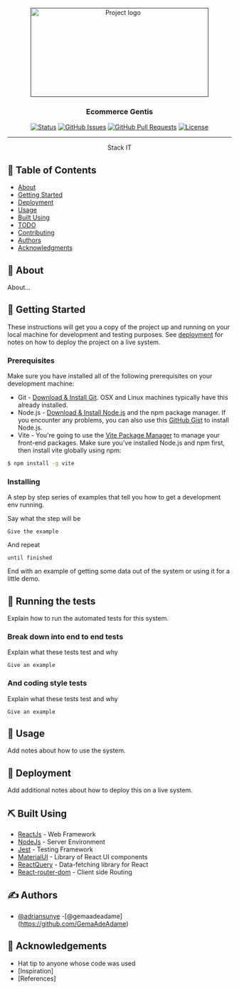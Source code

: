 <p align="center">
  <a href="" rel="noopener">
 <img width=400px height=200px src="https://femcoders.factoriaf5.org/wp-content/uploads/2021/12/factoria-web.png" alt="Project logo"></a>
</p>

<h3 align="center">Ecommerce Gentis</h3>

<div align="center">

[![Status](https://img.shields.io/badge/status-development-yellow.svg)]()
[![GitHub Issues](https://img.shields.io/github/issues/adriansunye/stackIT.svg)](https://github.com/adriansunye/stackIT/issues)
[![GitHub Pull Requests](https://img.shields.io/github/issues-pr/adriansunye/stackIT.svg)](https://github.com/adriansunye/stackIT/pulls)
[![License](https://img.shields.io/badge/license-MIT-blue.svg)](/LICENSE)

</div>

---

<p align="center"> Stack IT
    <br> 
</p>

## 📝 Table of Contents

- [About](#about)
- [Getting Started](#getting_started)
- [Deployment](#deployment)
- [Usage](#usage)
- [Built Using](#built_using)
- [TODO](../TODO.md)
- [Contributing](../CONTRIBUTING.md)
- [Authors](#authors)
- [Acknowledgments](#acknowledgement)

## 🧐 About <a name = "about"></a>

About...
## 🏁 Getting Started <a name = "getting_started"></a>

These instructions will get you a copy of the project up and running on your local machine for development and testing purposes. See [deployment](#deployment) for notes on how to deploy the project on a live system.

### Prerequisites
Make sure you have installed all of the following prerequisites on your development machine:
* Git - [Download & Install Git](https://git-scm.com/downloads). OSX and Linux machines typically have this already installed.
* Node.js - [Download & Install Node.js](https://nodejs.org/en/download/) and the npm package manager. If you encounter any problems, you can also use this [GitHub Gist](https://gist.github.com/isaacs/579814) to install Node.js.
* Vite - You're going to use the [Vite Package Manager](https://vitejs.dev) to manage your front-end packages. Make sure you've installed Node.js and npm first, then install vite globally using npm:

```bash
$ npm install -g vite
```

### Installing

A step by step series of examples that tell you how to get a development env running.

Say what the step will be

```
Give the example
```

And repeat

```
until finished
```

End with an example of getting some data out of the system or using it for a little demo.

## 🔧 Running the tests <a name = "tests"></a>

Explain how to run the automated tests for this system.

### Break down into end to end tests

Explain what these tests test and why

```
Give an example
```

### And coding style tests

Explain what these tests test and why

```
Give an example
```

## 🎈 Usage <a name="usage"></a>

Add notes about how to use the system.

## 🚀 Deployment <a name = "deployment"></a>

Add additional notes about how to deploy this on a live system.

## ⛏️ Built Using <a name = "built_using"></a>

- [ReactJs](https://reactjs.org) - Web Framework
- [NodeJs](https://nodejs.org/en/) - Server Environment
- [Jest](https://jestjs.io) - Testing Framework
- [MaterialUI](https://mui.com) - Library of React UI components
- [ReactQuery](https://react-query-v3.tanstack.com) - Data-fetching library for React
- [React-router-dom](https://reactrouter.com/en/main) - Client side Routing


## ✍️ Authors <a name = "authors"></a>

- [@adriansunye](https://github.com/adriansunye)
-[@gemaadeadame] (https://github.com/GemaAdeAdame)


## 🎉 Acknowledgements <a name = "acknowledgement"></a>

- Hat tip to anyone whose code was used
- [Inspiration]
- [References]

